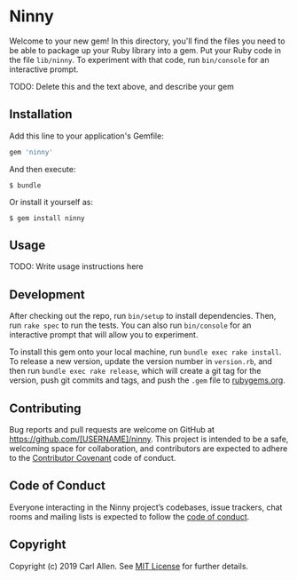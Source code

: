 # Ninny

Welcome to your new gem! In this directory, you'll find the files you need to be able to package up your Ruby library into a gem. Put your Ruby code in the file `lib/ninny`. To experiment with that code, run `bin/console` for an interactive prompt.

TODO: Delete this and the text above, and describe your gem

## Installation

Add this line to your application's Gemfile:

```ruby
gem 'ninny'
```

And then execute:

    $ bundle

Or install it yourself as:

    $ gem install ninny

## Usage

TODO: Write usage instructions here

## Development

After checking out the repo, run `bin/setup` to install dependencies. Then, run `rake spec` to run the tests. You can also run `bin/console` for an interactive prompt that will allow you to experiment.

To install this gem onto your local machine, run `bundle exec rake install`. To release a new version, update the version number in `version.rb`, and then run `bundle exec rake release`, which will create a git tag for the version, push git commits and tags, and push the `.gem` file to [rubygems.org](https://rubygems.org).

## Contributing

Bug reports and pull requests are welcome on GitHub at https://github.com/[USERNAME]/ninny. This project is intended to be a safe, welcoming space for collaboration, and contributors are expected to adhere to the [Contributor Covenant](http://contributor-covenant.org) code of conduct.

## Code of Conduct

Everyone interacting in the Ninny project’s codebases, issue trackers, chat rooms and mailing lists is expected to follow the [code of conduct](https://github.com/[USERNAME]/ninny/blob/main/CODE_OF_CONDUCT.md).

## Copyright

Copyright (c) 2019 Carl Allen. See [MIT License](LICENSE.txt) for further details.
